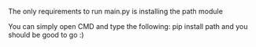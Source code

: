 The only requirements to run main.py is installing the path module

You can simply open CMD and type the following:
    pip install path
and you should be good to go :)